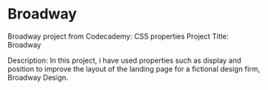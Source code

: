 # Broadway
Broadway project from Codecademy: CSS properties
Project Title: Broadway

Description: In this project, i have used properties such as display and position to improve the layout of the landing page for a fictional design firm, Broadway Design.

 
